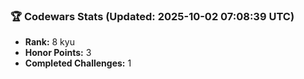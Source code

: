 ### 🏆 Codewars Stats (Updated: 2025-10-02 07:08:39 UTC)

- **Rank:** 8 kyu
- **Honor Points:** 3
- **Completed Challenges:** 1
